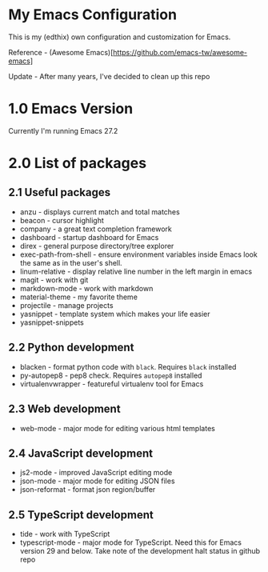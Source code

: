 # My Emacs Configuration

This is my (edthix) own configuration and customization for Emacs.

Reference - (Awesome Emacs)[https://github.com/emacs-tw/awesome-emacs]

Update - After many years, I've decided to clean up this repo

# 1.0 Emacs Version
Currently I'm running Emacs 27.2

# 2.0 List of packages

## 2.1 Useful packages
- anzu - displays current match and total matches
- beacon - cursor highlight
- company - a great text completion framework
- dashboard - startup dashboard for Emacs
- direx - general purpose directory/tree explorer
- exec-path-from-shell - ensure environment variables inside Emacs look the same as in the user's shell.
- linum-relative - display relative line number in the left margin in emacs
- magit - work with git
- markdown-mode - work with markdown
- material-theme - my favorite theme
- projectile - manage projects
- yasnippet - template system which makes your life easier
- yasnippet-snippets

## 2.2 Python development
- blacken - format python code with `black`. Requires `black` installed
- py-autopep8 - pep8 check. Requires `autopep8` installed
- virtualenvwrapper - featureful virtualenv tool for Emacs

## 2.3 Web development
- web-mode - major mode for editing various html templates

## 2.4 JavaScript development
- js2-mode - improved JavaScript editing mode
- json-mode - major mode for editing JSON files
- json-reformat - format json region/buffer

## 2.5 TypeScript development
- tide - work with TypeScript
- typescript-mode - major mode for TypeScript. Need this for Emacs version 29
  and below. Take note of the development halt status in github repo
